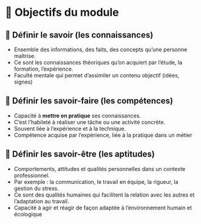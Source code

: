 # **🎯 Objectifs du module**


## 🧠 **Définir le savoir (les connaissances)**
  - Ensemble des informations, des faits, des concepts qu’une personne maîtrise.
  - Ce sont les connaissances théoriques qu’on acquiert par l’étude, la formation, l’expérience.
  - Faculté mentale qui permet d’assimiler un contenu objectif (idées, signes)



## 💪 **Définir les savoir-faire (les compétences)**
  - Capacité à **mettre en pratique** ses connaissances.
  - C’est l’habileté à réaliser une tâche ou une activité concrète.
  - Souvent liée à l’expérience et à la technique.
  - Compétence acquise par l’expérience, liée à la pratique dans un métier



## 🤝 **Définir les savoir-être (les aptitudes)**
  - Comportements, attitudes et qualités personnelles dans un contexte professionnel.
  - Par exemple : la communication, le travail en équipe, la rigueur, la gestion du stress.
  - Ce sont des qualités humaines qui facilitent la relation avec les autres et l’adaptation au travail.
  - Capacité à agir et réagir de façon adaptée à l’environnement humain et écologique


